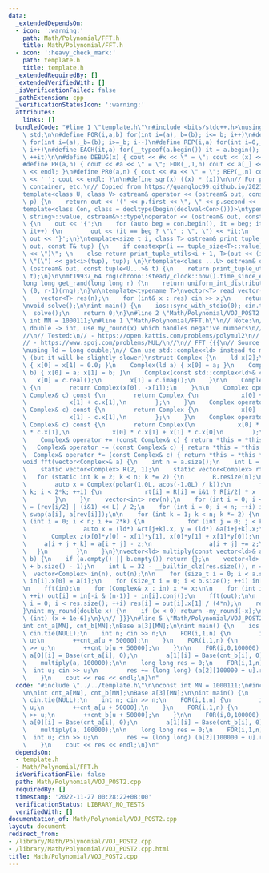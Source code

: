 ```yaml
---
data:
  _extendedDependsOn:
  - icon: ':warning:'
    path: Math/Polynomial/FFT.h
    title: Math/Polynomial/FFT.h
  - icon: ':heavy_check_mark:'
    path: template.h
    title: template.h
  _extendedRequiredBy: []
  _extendedVerifiedWith: []
  _isVerificationFailed: false
  _pathExtension: cpp
  _verificationStatusIcon: ':warning:'
  attributes:
    links: []
  bundledCode: "#line 1 \"template.h\"\n#include <bits/stdc++.h>\nusing namespace\
    \ std;\n\n#define FOR(i,a,b) for(int i=(a),_b=(b); i<=_b; i++)\n#define FORD(i,a,b)\
    \ for(int i=(a),_b=(b); i>=_b; i--)\n#define REP(i,a) for(int i=0,_a=(a); i<_a;\
    \ i++)\n#define EACH(it,a) for(__typeof(a.begin()) it = a.begin(); it != a.end();\
    \ ++it)\n\n#define DEBUG(x) { cout << #x << \" = \"; cout << (x) << endl; }\n\
    #define PR(a,n) { cout << #a << \" = \"; FOR(_,1,n) cout << a[_] << ' '; cout\
    \ << endl; }\n#define PR0(a,n) { cout << #a << \" = \"; REP(_,n) cout << a[_]\
    \ << ' '; cout << endl; }\n\n#define sqr(x) ((x) * (x))\n\n// For printing pair,\
    \ container, etc.\n// Copied from https://quangloc99.github.io/2021/07/30/my-CP-debugging-template.html\n\
    template<class U, class V> ostream& operator << (ostream& out, const pair<U, V>&\
    \ p) {\n    return out << '(' << p.first << \", \" << p.second << ')';\n}\n\n\
    template<class Con, class = decltype(begin(declval<Con>()))>\ntypename enable_if<!is_same<Con,\
    \ string>::value, ostream&>::type\noperator << (ostream& out, const Con& con)\
    \ {\n    out << '{';\n    for (auto beg = con.begin(), it = beg; it != con.end();\
    \ it++) {\n        out << (it == beg ? \"\" : \", \") << *it;\n    }\n    return\
    \ out << '}';\n}\ntemplate<size_t i, class T> ostream& print_tuple_utils(ostream&\
    \ out, const T& tup) {\n    if constexpr(i == tuple_size<T>::value) return out\
    \ << \")\"; \n    else return print_tuple_utils<i + 1, T>(out << (i ? \", \" :\
    \ \"(\") << get<i>(tup), tup); \n}\ntemplate<class ...U> ostream& operator <<\
    \ (ostream& out, const tuple<U...>& t) {\n    return print_tuple_utils<0, tuple<U...>>(out,\
    \ t);\n}\n\nmt19937_64 rng(chrono::steady_clock::now().time_since_epoch().count());\n\
    long long get_rand(long long r) {\n    return uniform_int_distribution<long long>\
    \ (0, r-1)(rng);\n}\n\ntemplate<typename T>\nvector<T> read_vector(int n) {\n\
    \    vector<T> res(n);\n    for (int& x : res) cin >> x;\n    return res;\n}\n\
    \nvoid solve();\n\nint main() {\n    ios::sync_with_stdio(0); cin.tie(0);\n  \
    \  solve();\n    return 0;\n}\n#line 2 \"Math/Polynomial/VOJ_POST2.cpp\"\n\nconst\
    \ int MN = 1000111;\n#line 1 \"Math/Polynomial/FFT.h\"\n// Note:\n// - When convert\
    \ double -> int, use my_round(x) which handles negative numbers\n//   correctly.\n\
    //\n// Tested:\n// - https://open.kattis.com/problems/polymul2\n// - https://www.spoj.com/problems/VFMUL/\n\
    // - https://www.spoj.com/problems/MUL/\n//\n// FFT {{{\n// Source: https://github.com/kth-competitive-programming/kactl/blob/main/content/numerical/FastFourierTransform.h\n\
    \nusing ld = long double;\n// Can use std::complex<ld> instead to make code shorter\
    \ (but it will be slightly slower)\nstruct Complex {\n    ld x[2];\n\n    Complex()\
    \ { x[0] = x[1] = 0.0; }\n    Complex(ld a) { x[0] = a; }\n    Complex(ld a, ld\
    \ b) { x[0] = a; x[1] = b; }\n    Complex(const std::complex<ld>& c) {\n     \
    \   x[0] = c.real();\n        x[1] = c.imag();\n    }\n\n    Complex conj() const\
    \ {\n        return Complex(x[0], -x[1]);\n    }\n\n    Complex operator + (const\
    \ Complex& c) const {\n        return Complex {\n            x[0] + c.x[0],\n\
    \            x[1] + c.x[1],\n        };\n    }\n    Complex operator - (const\
    \ Complex& c) const {\n        return Complex {\n            x[0] - c.x[0],\n\
    \            x[1] - c.x[1],\n        };\n    }\n    Complex operator * (const\
    \ Complex& c) const {\n        return Complex(\n            x[0] * c.x[0] - x[1]\
    \ * c.x[1],\n            x[0] * c.x[1] + x[1] * c.x[0]\n        );\n    }\n\n\
    \    Complex& operator += (const Complex& c) { return *this = *this + c; }\n \
    \   Complex& operator -= (const Complex& c) { return *this = *this - c; }\n  \
    \  Complex& operator *= (const Complex& c) { return *this = *this * c; }\n};\n\
    void fft(vector<Complex>& a) {\n    int n = a.size();\n    int L = 31 - __builtin_clz(n);\n\
    \    static vector<Complex> R(2, 1);\n    static vector<Complex> rt(2, 1);\n \
    \   for (static int k = 2; k < n; k *= 2) {\n        R.resize(n);\n        rt.resize(n);\n\
    \        auto x = Complex(polar(1.0L, acos(-1.0L) / k));\n        for (int i =\
    \ k; i < 2*k; ++i) {\n            rt[i] = R[i] = i&1 ? R[i/2] * x : R[i/2];\n\
    \        }\n    }\n    vector<int> rev(n);\n    for (int i = 0; i < n; ++i) rev[i]\
    \ = (rev[i/2] | (i&1) << L) / 2;\n    for (int i = 0; i < n; ++i) if (i < rev[i])\
    \ swap(a[i], a[rev[i]]);\n\n    for (int k = 1; k < n; k *= 2) {\n        for\
    \ (int i = 0; i < n; i += 2*k) {\n            for (int j = 0; j < k; ++j) {\n\
    \                auto x = (ld*) &rt[j+k].x, y = (ld*) &a[i+j+k].x;\n         \
    \       Complex z(x[0]*y[0] - x[1]*y[1], x[0]*y[1] + x[1]*y[0]);\n           \
    \     a[i + j + k] = a[i + j] - z;\n                a[i + j] += z;\n         \
    \   }\n        }\n    }\n}\nvector<ld> multiply(const vector<ld>& a, const vector<ld>&\
    \ b) {\n    if (a.empty() || b.empty()) return {};\n    vector<ld> res(a.size()\
    \ + b.size() - 1);\n    int L = 32 - __builtin_clz(res.size()), n = 1<<L;\n  \
    \  vector<Complex> in(n), out(n);\n\n    for (size_t i = 0; i < a.size(); ++i)\
    \ in[i].x[0] = a[i];\n    for (size_t i = 0; i < b.size(); ++i) in[i].x[1] = b[i];\n\
    \n    fft(in);\n    for (Complex& x : in) x *= x;\n\n    for (int i = 0; i < n;\
    \ ++i) out[i] = in[-i & (n-1)] - in[i].conj();\n    fft(out);\n\n    for (size_t\
    \ i = 0; i < res.size(); ++i) res[i] = out[i].x[1] / (4*n);\n    return res;\n\
    }\nint my_round(double x) {\n    if (x < 0) return -my_round(-x);\n    return\
    \ (int) (x + 1e-6);\n}\n// }}}\n#line 5 \"Math/Polynomial/VOJ_POST2.cpp\"\n\n\
    int cnt_a[MN], cnt_b[MN];\nBase a[3][MN];\n\nint main() {\n    ios :: sync_with_stdio(false);\
    \ cin.tie(NULL);\n    int n; cin >> n;\n    FOR(i,1,n) {\n        int u; cin >>\
    \ u;\n        ++cnt_a[u + 50000];\n    }\n    FOR(i,1,n) {\n        int u; cin\
    \ >> u;\n        ++cnt_b[u + 50000];\n    }\n\n    FOR(i,0,100000) {\n       \
    \ a[0][i] = Base(cnt_a[i], 0);\n        a[1][i] = Base(cnt_b[i], 0);\n    }\n\
    \    multiply(a, 100000);\n\n    long long res = 0;\n    FOR(i,1,n) {\n      \
    \  int u; cin >> u;\n        res += (long long) (a[2][100000 + u].real() + 0.5);\n\
    \    }\n    cout << res << endl;\n}\n"
  code: "#include \"../../template.h\"\n\nconst int MN = 1000111;\n#include \"FFT.h\"\
    \n\nint cnt_a[MN], cnt_b[MN];\nBase a[3][MN];\n\nint main() {\n    ios :: sync_with_stdio(false);\
    \ cin.tie(NULL);\n    int n; cin >> n;\n    FOR(i,1,n) {\n        int u; cin >>\
    \ u;\n        ++cnt_a[u + 50000];\n    }\n    FOR(i,1,n) {\n        int u; cin\
    \ >> u;\n        ++cnt_b[u + 50000];\n    }\n\n    FOR(i,0,100000) {\n       \
    \ a[0][i] = Base(cnt_a[i], 0);\n        a[1][i] = Base(cnt_b[i], 0);\n    }\n\
    \    multiply(a, 100000);\n\n    long long res = 0;\n    FOR(i,1,n) {\n      \
    \  int u; cin >> u;\n        res += (long long) (a[2][100000 + u].real() + 0.5);\n\
    \    }\n    cout << res << endl;\n}\n"
  dependsOn:
  - template.h
  - Math/Polynomial/FFT.h
  isVerificationFile: false
  path: Math/Polynomial/VOJ_POST2.cpp
  requiredBy: []
  timestamp: '2022-11-27 00:28:22+08:00'
  verificationStatus: LIBRARY_NO_TESTS
  verifiedWith: []
documentation_of: Math/Polynomial/VOJ_POST2.cpp
layout: document
redirect_from:
- /library/Math/Polynomial/VOJ_POST2.cpp
- /library/Math/Polynomial/VOJ_POST2.cpp.html
title: Math/Polynomial/VOJ_POST2.cpp
---
```

